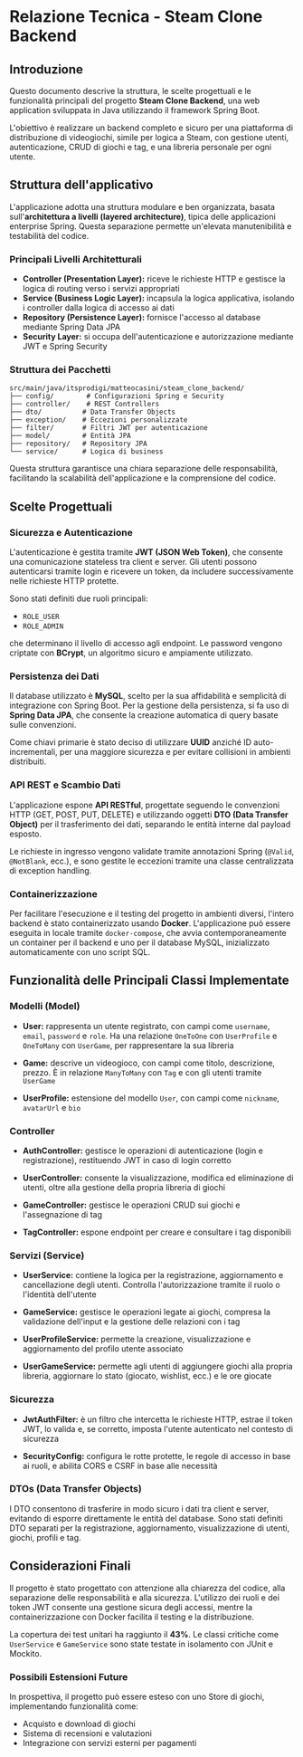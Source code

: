 # Relazione Tecnica - Steam Clone Backend

## Introduzione

Questo documento descrive la struttura, le scelte progettuali e le funzionalità principali del progetto **Steam Clone Backend**, una web application sviluppata in Java utilizzando il framework Spring Boot.

L'obiettivo è realizzare un backend completo e sicuro per una piattaforma di distribuzione di videogiochi, simile per logica a Steam, con gestione utenti, autenticazione, CRUD di giochi e tag, e una libreria personale per ogni utente.

## Struttura dell'applicativo

L'applicazione adotta una struttura modulare e ben organizzata, basata sull'**architettura a livelli (layered architecture)**, tipica delle applicazioni enterprise Spring. Questa separazione permette un'elevata manutenibilità e testabilità del codice.

### Principali Livelli Architetturali

- **Controller (Presentation Layer):** riceve le richieste HTTP e gestisce la logica di routing verso i servizi appropriati
- **Service (Business Logic Layer):** incapsula la logica applicativa, isolando i controller dalla logica di accesso ai dati
- **Repository (Persistence Layer):** fornisce l'accesso al database mediante Spring Data JPA
- **Security Layer:** si occupa dell'autenticazione e autorizzazione mediante JWT e Spring Security

### Struttura dei Pacchetti

```
src/main/java/itsprodigi/matteocasini/steam_clone_backend/
├── config/        # Configurazioni Spring e Security
├── controller/    # REST Controllers
├── dto/          # Data Transfer Objects
├── exception/    # Eccezioni personalizzate
├── filter/       # Filtri JWT per autenticazione
├── model/        # Entità JPA
├── repository/   # Repository JPA
└── service/      # Logica di business
```

Questa struttura garantisce una chiara separazione delle responsabilità, facilitando la scalabilità dell'applicazione e la comprensione del codice.

## Scelte Progettuali

### Sicurezza e Autenticazione

L'autenticazione è gestita tramite **JWT (JSON Web Token)**, che consente una comunicazione stateless tra client e server. Gli utenti possono autenticarsi tramite login e ricevere un token, da includere successivamente nelle richieste HTTP protette.

Sono stati definiti due ruoli principali:
- `ROLE_USER`
- `ROLE_ADMIN`

che determinano il livello di accesso agli endpoint. Le password vengono criptate con **BCrypt**, un algoritmo sicuro e ampiamente utilizzato.

### Persistenza dei Dati

Il database utilizzato è **MySQL**, scelto per la sua affidabilità e semplicità di integrazione con Spring Boot. Per la gestione della persistenza, si fa uso di **Spring Data JPA**, che consente la creazione automatica di query basate sulle convenzioni.

Come chiavi primarie è stato deciso di utilizzare **UUID** anziché ID auto-incrementali, per una maggiore sicurezza e per evitare collisioni in ambienti distribuiti.

### API REST e Scambio Dati

L'applicazione espone **API RESTful**, progettate seguendo le convenzioni HTTP (GET, POST, PUT, DELETE) e utilizzando oggetti **DTO (Data Transfer Object)** per il trasferimento dei dati, separando le entità interne dal payload esposto.

Le richieste in ingresso vengono validate tramite annotazioni Spring (`@Valid`, `@NotBlank`, ecc.), e sono gestite le eccezioni tramite una classe centralizzata di exception handling.

### Containerizzazione

Per facilitare l'esecuzione e il testing del progetto in ambienti diversi, l'intero backend è stato containerizzato usando **Docker**. L'applicazione può essere eseguita in locale tramite `docker-compose`, che avvia contemporaneamente un container per il backend e uno per il database MySQL, inizializzato automaticamente con uno script SQL.

## Funzionalità delle Principali Classi Implementate

### Modelli (Model)

- **User:** rappresenta un utente registrato, con campi come `username`, `email`, `password` e `role`. Ha una relazione `OneToOne` con `UserProfile` e `OneToMany` con `UserGame`, per rappresentare la sua libreria

- **Game:** descrive un videogioco, con campi come titolo, descrizione, prezzo. È in relazione `ManyToMany` con `Tag` e con gli utenti tramite `UserGame`

- **UserProfile:** estensione del modello `User`, con campi come `nickname`, `avatarUrl` e `bio`

### Controller

- **AuthController:** gestisce le operazioni di autenticazione (login e registrazione), restituendo JWT in caso di login corretto

- **UserController:** consente la visualizzazione, modifica ed eliminazione di utenti, oltre alla gestione della propria libreria di giochi

- **GameController:** gestisce le operazioni CRUD sui giochi e l'assegnazione di tag

- **TagController:** espone endpoint per creare e consultare i tag disponibili

### Servizi (Service)

- **UserService:** contiene la logica per la registrazione, aggiornamento e cancellazione degli utenti. Controlla l'autorizzazione tramite il ruolo o l'identità dell'utente

- **GameService:** gestisce le operazioni legate ai giochi, compresa la validazione dell'input e la gestione delle relazioni con i tag

- **UserProfileService:** permette la creazione, visualizzazione e aggiornamento del profilo utente associato

- **UserGameService:** permette agli utenti di aggiungere giochi alla propria libreria, aggiornare lo stato (giocato, wishlist, ecc.) e le ore giocate

### Sicurezza

- **JwtAuthFilter:** è un filtro che intercetta le richieste HTTP, estrae il token JWT, lo valida e, se corretto, imposta l'utente autenticato nel contesto di sicurezza

- **SecurityConfig:** configura le rotte protette, le regole di accesso in base ai ruoli, e abilita CORS e CSRF in base alle necessità

### DTOs (Data Transfer Objects)

I DTO consentono di trasferire in modo sicuro i dati tra client e server, evitando di esporre direttamente le entità del database. Sono stati definiti DTO separati per la registrazione, aggiornamento, visualizzazione di utenti, giochi, profili e tag.

## Considerazioni Finali

Il progetto è stato progettato con attenzione alla chiarezza del codice, alla separazione delle responsabilità e alla sicurezza. L'utilizzo dei ruoli e dei token JWT consente una gestione sicura degli accessi, mentre la containerizzazione con Docker facilita il testing e la distribuzione.

La copertura dei test unitari ha raggiunto il **43%**. Le classi critiche come `UserService` e `GameService` sono state testate in isolamento con JUnit e Mockito.

### Possibili Estensioni Future

In prospettiva, il progetto può essere esteso con uno Store di giochi, implementando funzionalità come:
- Acquisto e download di giochi
- Sistema di recensioni e valutazioni
- Integrazione con servizi esterni per pagamenti